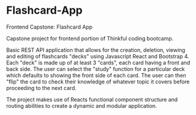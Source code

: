 # Flashcard-App
Frontend Capstone: Flashcard App

Capstone project for frontend portion of Thinkful coding bootcamp. 

Basic REST API application that allows for the creation, deletion, viewing and editing of flashcards "decks" using Javascript React and Bootstrap 4. Each "deck" is made up of at least 3 "cards", each card having a front and back side. The user can select the "study" function for a particular deck which defaults to showing the front side of each card. The user can then "flip" the card to check their knowledge of whatever topic it covers before proceeding to the next card.

The project makes use of Reacts functional component structure and routing abilities to create a dynamic and modular application.
